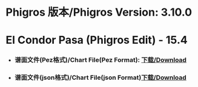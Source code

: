
# Phigros 版本/Phigros Version:  3.10.0

# __El Condor Pasa (Phigros Edit) - 15.4__

- ### __谱面文件(Pez格式)/Chart File(Pez Format):  [下载/Download](https://github.com/Po6647A/WebAssests/releases/download/3.10.0/0)__

- ### __谱面文件(json格式)/Chart File(json Format)[下载/Download](https://github.com/Po6647A/WebAssests/releases/download/3.10.0/692.json)__

